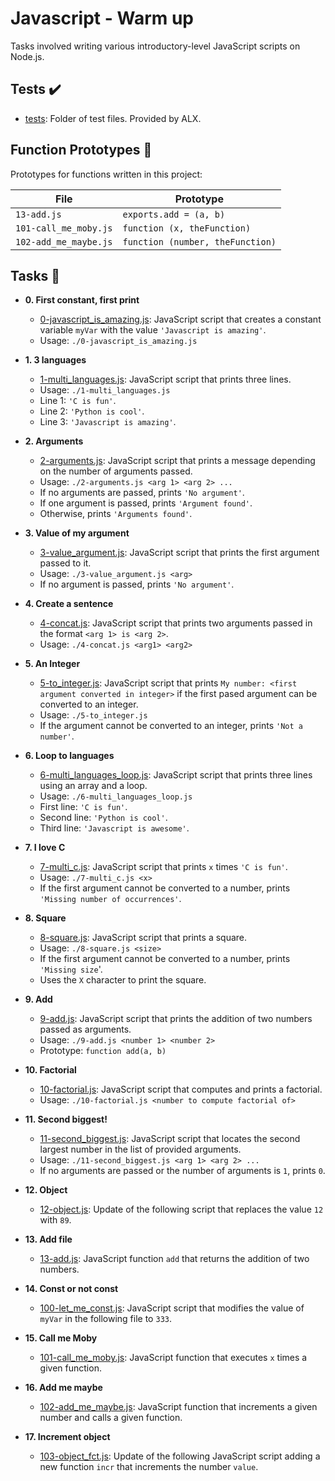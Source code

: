 # Javascript - Warm up

Tasks involved writing various introductory-level JavaScript scripts on Node.js.

## Tests :heavy_check_mark:

- [tests](./tests): Folder of test files. Provided by ALX.

## Function Prototypes :floppy_disk:

Prototypes for functions written in this project:

| File                  | Prototype                        |
| --------------------- | -------------------------------- |
| `13-add.js`           | `exports.add = (a, b)`           |
| `101-call_me_moby.js` | `function (x, theFunction)`      |
| `102-add_me_maybe.js` | `function (number, theFunction)` |

## Tasks :page_with_curl:

- **0. First constant, first print**

  - [0-javascript_is_amazing.js](./0-javascript_is_amazing.js): JavaScript script
    that creates a constant variable `myVar` with the value `'Javascript is amazing'`.
  - Usage: `./0-javascript_is_amazing.js`

- **1. 3 languages**

  - [1-multi_languages.js](./1-multi_languages.js): JavaScript script that prints
    three lines.
  - Usage: `./1-multi_languages.js`
  - Line 1: `'C is fun'`.
  - Line 2: `'Python is cool'`.
  - Line 3: `'Javascript is amazing'`.

- **2. Arguments**

  - [2-arguments.js](./2-arguments.js): JavaScript script that prints a message
    depending on the number of arguments passed.
  - Usage: `./2-arguments.js <arg 1> <arg 2> ...`
  - If no arguments are passed, prints `'No argument'`.
  - If one argument is passed, prints `'Argument found'`.
  - Otherwise, prints `'Arguments found'`.

- **3. Value of my argument**

  - [3-value_argument.js](./3-value_argument.js): JavaScript script that prints
    the first argument passed to it.
  - Usage: `./3-value_argument.js <arg>`
  - If no argument is passed, prints `'No argument'`.

- **4. Create a sentence**

  - [4-concat.js](./4-concat.js): JavaScript script that prints two arguments
    passed in the format `<arg 1> is <arg 2>`.
  - Usage: `./4-concat.js <arg1> <arg2>`

- **5. An Integer**

  - [5-to_integer.js](./5-to_integer.js): JavaScript script that prints
    `My number: <first argument converted in integer>` if the first pased argument
    can be converted to an integer.
  - Usage: `./5-to_integer.js`
  - If the argument cannot be converted to an integer, prints `'Not a number'`.

- **6. Loop to languages**

  - [6-multi_languages_loop.js](./6-multi_languages_loop.js): JavaScript script that
    prints three lines using an array and a loop.
  - Usage: `./6-multi_languages_loop.js`
  - First line: `'C is fun'`.
  - Second line: `'Python is cool'`.
  - Third line: `'Javascript is awesome'`.

- **7. I love C**

  - [7-multi_c.js](./7-multi_c.js): JavaScript script that prints `x` times `'C is fun'`.
  - Usage: `./7-multi_c.js <x>`
  - If the first argument cannot be converted to a number, prints
    `'Missing number of occurrences'`.

- **8. Square**

  - [8-square.js](./8-square.js): JavaScript script that prints a square.
  - Usage: `./8-square.js <size>`
  - If the first argument cannot be converted to a number, prints `'Missing size`'.
  - Uses the `X` character to print the square.

- **9. Add**

  - [9-add.js](./9-add.js): JavaScript script that prints the addition of two
    numbers passed as arguments.
  - Usage: `./9-add.js <number 1> <number 2>`
  - Prototype: `function add(a, b)`

- **10. Factorial**

  - [10-factorial.js](./10-factorial.js): JavaScript script that computes and
    prints a factorial.
  - Usage: `./10-factorial.js <number to compute factorial of>`

- **11. Second biggest!**

  - [11-second_biggest.js](./11-second_biggest.js): JavaScript script that
    locates the second largest number in the list of provided arguments.
  - Usage: `./11-second_biggest.js <arg 1> <arg 2> ...`
  - If no arguments are passed or the number of arguments is `1`, prints `0`.

- **12. Object**

  - [12-object.js](./12-object.js): Update of the following script that replaces
    the value `12` with `89`.

- **13. Add file**

  - [13-add.js](./13-add.js): JavaScript function `add` that returns the addition
    of two numbers.

- **14. Const or not const**

  - [100-let_me_const.js](./100-let_me_const.js): JavaScript script that modifies
    the value of `myVar` in the following file to `333`.

- **15. Call me Moby**

  - [101-call_me_moby.js](./101-call_me_moby.js): JavaScript function that executes
    `x` times a given function.

- **16. Add me maybe**

  - [102-add_me_maybe.js](./102-add_me_maybe.js): JavaScript function that
    increments a given number and calls a given function.

- **17. Increment object**
  - [103-object_fct.js](./103-object_fct.js): Update of the following JavaScript
    script adding a new function `incr` that increments the number `value`.
